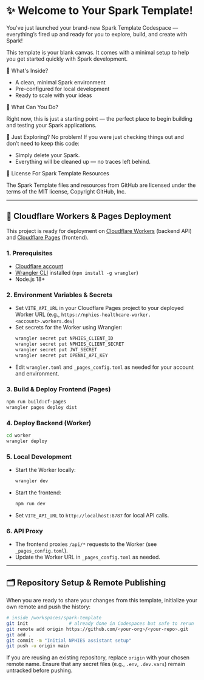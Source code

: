 # ✨ Welcome to Your Spark Template!
You've just launched your brand-new Spark Template Codespace — everything’s fired up and ready for you to explore, build, and create with Spark!

This template is your blank canvas. It comes with a minimal setup to help you get started quickly with Spark development.

🚀 What's Inside?
- A clean, minimal Spark environment
- Pre-configured for local development
- Ready to scale with your ideas
  
🧠 What Can You Do?

Right now, this is just a starting point — the perfect place to begin building and testing your Spark applications.

🧹 Just Exploring?
No problem! If you were just checking things out and don’t need to keep this code:

- Simply delete your Spark.
- Everything will be cleaned up — no traces left behind.

📄 License For Spark Template Resources 

The Spark Template files and resources from GitHub are licensed under the terms of the MIT license, Copyright GitHub, Inc.

---

## 🚀 Cloudflare Workers & Pages Deployment

This project is ready for deployment on [Cloudflare Workers](https://workers.cloudflare.com/) (backend API) and [Cloudflare Pages](https://pages.cloudflare.com/) (frontend).

### 1. Prerequisites
- [Cloudflare account](https://dash.cloudflare.com/)
- [Wrangler CLI](https://developers.cloudflare.com/workers/wrangler/install/) installed (`npm install -g wrangler`)
- Node.js 18+

### 2. Environment Variables & Secrets
- Set `VITE_API_URL` in your Cloudflare Pages project to your deployed Worker URL (e.g., `https://nphies-healthcare-worker.<account>.workers.dev`)
- Set secrets for the Worker using Wrangler:
  ```sh
  wrangler secret put NPHIES_CLIENT_ID
  wrangler secret put NPHIES_CLIENT_SECRET
  wrangler secret put JWT_SECRET
  wrangler secret put OPENAI_API_KEY
  ```
- Edit `wrangler.toml` and `_pages_config.toml` as needed for your account and environment.

### 3. Build & Deploy Frontend (Pages)
```sh
npm run build:cf-pages
wrangler pages deploy dist
```

### 4. Deploy Backend (Worker)
```sh
cd worker
wrangler deploy
```

### 5. Local Development
- Start the Worker locally:
  ```sh
  wrangler dev
  ```
- Start the frontend:
  ```sh
  npm run dev
  ```
- Set `VITE_API_URL` to `http://localhost:8787` for local API calls.

### 6. API Proxy
- The frontend proxies `/api/*` requests to the Worker (see `_pages_config.toml`).
- Update the Worker URL in `_pages_config.toml` as needed.

---

## 🗂️ Repository Setup & Remote Publishing

When you are ready to share your changes from this template, initialize your own remote and push the history:

```sh
# inside /workspaces/spark-template
git init               # already done in Codespaces but safe to rerun
git remote add origin https://github.com/<your-org>/<your-repo>.git
git add .
git commit -m "Initial NPHIES assistant setup"
git push -u origin main
```

If you are reusing an existing repository, replace `origin` with your chosen remote name. Ensure that any secret files (e.g., `.env`, `.dev.vars`) remain untracked before pushing.
